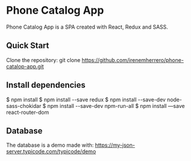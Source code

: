 # Phone Catalog App

Phone Catalog App is a SPA created with React, Redux and SASS.

## Quick Start

Clone the repository: git clone https://github.com/irenemherrero/phone-catalop-app.git

## Install dependencies

$ npm install
$ npm install --save redux
$ npm install --save-dev node-sass-chokidar
$ npm install --save-dev npm-run-all
$ npm install —save react-router-dom

## Database

The database is a demo made with: 
https://my-json-server.typicode.com/typicode/demo
